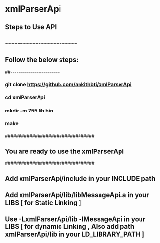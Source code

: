 # xmlParserApi
## Steps to Use API
## ------------------------
## Follow the below steps:
##-------------------------
### git clone https://github.com/ankithbti/xmlParserApi
### cd xmlParserApi
### mkdir -m 755 lib bin
### make
###
#################################
## You are ready to use the xmlParserApi
#################################
## Add xmlParserApi/include in your INCLUDE path
## Add xmlParserApi/lib/libMessageApi.a in your LIBS [ for Static Linking ]
## Use -L<RelativePath/>xmlParserApi/lib -lMessageApi in your LIBS [ for dynamic Linking , Also add path <RelativePath/>xmlParserApi/lib in your LD_LIBRARY_PATH ]
